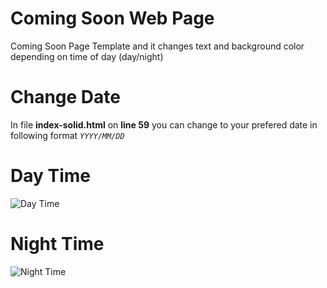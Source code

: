 # Coming Soon Web Page

Coming Soon Page Template and it changes text and background color depending on time of day (day/night)

# Change Date
 In file <b>index-solid.html</b> on <b>line 59</b> you can change to your prefered date in following format <code>*YYYY/MM/DD*</code>

# Day Time

![Day Time](https://github.com/mashaole/Website/blob/master/assets/day.png)

# Night Time

![Night Time](https://github.com/mashaole/Website/blob/master/assets/night.png)



